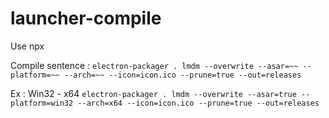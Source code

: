 # launcher-compile

Use npx

Compile sentence : `electron-packager . lmdm --overwrite --asar=~~ --platform=~~ --arch=~~ --icon=icon.ico --prune=true --out=releases`

Ex : Win32 - x64 `electron-packager . lmdm --overwrite --asar=true --platform=win32 --arch=x64 --icon=icon.ico --prune=true --out=releases`

